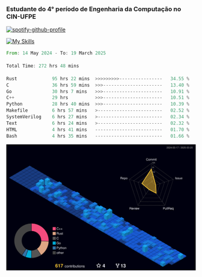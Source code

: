 
### Estudante do 4° período de Engenharia da Computação no CIN-UFPE

[![spotify-github-profile](https://spotify-github-profile.kittinanx.com/api/view?uid=21nggge2ld354asa4l3xoze2q&cover_image=true&theme=novatorem&show_offline=false&background_color=000000&interchange=true&bar_color=53b14f&bar_color_cover=true)](https://github.com/kittinan/spotify-github-profile)


[![My Skills](https://skillicons.dev/icons?i=c,cpp,rust,py,java,neovim&theme=dark)](https://skillicons.dev)

<!--START_SECTION:waka-->

```rust
From: 14 May 2024 - To: 19 March 2025

Total Time: 272 hrs 48 mins

Rust             95 hrs 22 mins  >>>>>>>>>----------------   34.55 %
C                36 hrs 59 mins  >>>----------------------   13.40 %
Go               30 hrs 7 mins   >>>----------------------   10.91 %
C++              29 hrs          >>>----------------------   10.51 %
Python           28 hrs 40 mins  >>>----------------------   10.39 %
Makefile         6 hrs 57 mins   >------------------------   02.52 %
SystemVerilog    6 hrs 27 mins   >------------------------   02.34 %
Text             6 hrs 24 mins   >------------------------   02.32 %
HTML             4 hrs 41 mins   -------------------------   01.70 %
Bash             4 hrs 35 mins   -------------------------   01.66 %
```

<!--END_SECTION:waka-->

![](./profile-3d-contrib/profile-night-view.svg)
